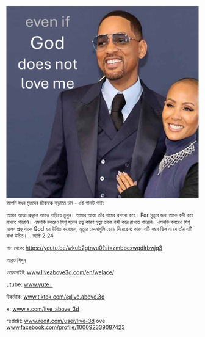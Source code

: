 ![Video cover image](../cover.jpg)
আপনি যখন মৃতদের জীবনকে বাড়াতে চান - এই গানটি গাই:

আমার আত্মা প্রভুকে আরও বাড়িয়ে তুলুন।
আমার আত্মা তাঁর নামের প্রশংসা করে। For মৃত্যুর জন্য তাকে বন্দী করে রাখতে পারেনি।
এমনকি কবরেও যিশু হলেন প্রভু
কারণ মৃত্যু তাকে বন্দী করে রাখতে পারেনি।
এমনকি কবরেও যিশু হলেন প্রভু
যাকে God শ্বর উত্থিত করেছেন, মৃত্যুর বেদনাগুলি ছেড়ে দিয়েছেন: কারণ এটি সম্ভব ছিল না যে তাঁর এটি রাখা উচিত। - অ্যাক্ট 2:24


গান থেকে: https://youtu.be/wkub2gtnvu0?si=zmbbcxwqdlrbwjq3


আরও শিখুন

ওয়েবসাইট: www.liveabove3d.com/en/welace/

utube: www.yute।


টিকটোক: www.tiktok.com/@live.above.3d


x: www.x.com/live_above_3d

reddit: www.redit.com/user/live-3d ove www.facebook.com/profile/100092339087423





